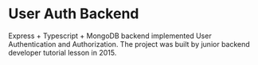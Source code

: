 # User Auth Backend

Express + Typescript + MongoDB backend implemented User Authentication and Authorization. The project was built by junior backend developer tutorial lesson in 2015.
